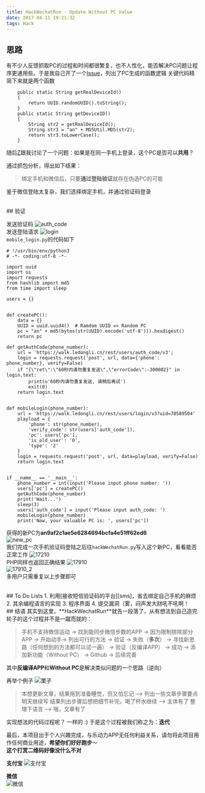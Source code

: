 ```yaml
---
title: HackWechatRun - Update Without PC Value
date: 2017-04-11 19:21:32
tags: Hack
---
```


## 思路
有不少人反馈抓取PC的过程和时间都很繁复，也不人性化，能否解决PC问题让程序更通用些。于是我自己开了一个[Issue]，列出了PC生成的函数逻辑
关键代码精简下来就是两个函数

        public static String getRealDeviceId()
        {
            return UUID.randomUUID().toString();
        }
        public static String getDeviceID()
        {
            String str2 = getRealDeviceId();
            String str3 = "an" + MD5Util.MD5(str2);
            return str3.toLowerCase();
        }
随后[Z]跟我讨论了一个问题：如果是在同一手机上登录，这个PC是否可以**共用**？

通过抓包分析，得出如下结果：
> 绑定手机和微信后，只要**通过登陆验证**就存在伪造PC的可能

鉴于微信登陆太复杂，我们选择绑定手机，并通过验证码登录
<!--more-->

<br>
## 验证
        
发送验证码
![auth_code][auth_code]
<br>
发送登陆请求
![login][login]
<br>
`mobile_login.py`的代码如下

    # !/usr/bin/env/python3
    # -*- coding:utf-8 -*-
    
    import uuid
    import os
    import requests
    from hashlib import md5
    from time import sleep
    
    users = {}
    
    
    def createPC():
        data = {}
        UUID = uuid.uuid4()  # Ramdom UUID => Random PC
        pc = "an" + md5(bytes(str(UUID).encode('utf-8'))).hexdigest()
        return pc
    
    def getAuthCode(phone_number):
        url = 'https://walk.ledongli.cn/rest/users/auth_code/v3';
        login = requests.request('post', url, data={'phone': phone_number}, verify=False)
        if "{\"ret\":\"60秒内请勿重复发送\",\"errorCode\":-300002}" in login.text:
            print(u'60秒内请勿重复发送, 请稍后再试')
            exit(0)
        return login.text
    
        
    def mobileLogin(phone_number):
        url = 'https://walk.ledongli.cn/rest/users/login/v3?uid=70589504'
        playload = {
            'phone': str(phone_number),
            'verify_code': str(users['auth_code']),
            'pc': users['pc'],
            'is_old_user': '0',
            'type': '2'
        }
        login = requests.request('post', url, data=playload, verify=False)
        return login.text
            
    
    if __name__ == '__main__':
        phone_number = int(input('Please input phone number: '))
        users['pc'] = createPC()
        getAuthCode(phone_number)
        print('Wait...')
        sleep(3)
        users['auth_code'] = input('Please input auth_code: ')
        mobileLogin(phone_number)
        print('Now, your valuable PC is: ', users['pc'])

获得的新PC为**an9af2c1ae5e6284694bcfa4e51ff62ed6**
<br>
![new_pc][new_pc]
<br>
我们完成一次手机验证码登陆之后往`hackWechatRun.py`写入这个新PC，看看能否正常工作
![17210][17210]
<br>
PHP同样也返回正确结果
![17910][17910]
<br>
![17910_2][17910_2]
<br>
多用户只需重复以上步骤即可

<br>
## To Do Lists
1. 利用[接收短信验证码的平台][sms]，省去绑定自己手机的麻烦
2. 其余编程语言的实现
3. 程序界面
4. 提交漏洞（雾，闷声发大财吼不吼啊！

<br>
## 结语
其实到这里，**HackWechatRun**就告一段落了，从有想法到自己造完轮子的这个过程并不是一蹴而就的：

> 手机不支持微信运动 -> 找到能同步微信步数的APP -> 因为限制排除部分APP -> 开始动手-> 列出可行的方法 -> 验证 -> 失败（**多次**） -> 寻找新思路（任何想到的方法都可以试一遍） -> 验证（反编译APP） -> 成功 -> 添加新功能（Without PC） -> Github -> 后续完善

其中**反编译APP**和**Without PC**是解决类似问题的一个思路（逆向）

再举个例子
![栗子][栗子]
> 本想更新文章，结果拖到准备睡觉，但又怕忘记 --> 列出一些文章步骤要点明天继续写
结果列出步骤后想把细节补完，喝了杯水继续 --> 主体有了
整理下语言 --> 哦，文章有了

实现想法的代码过程呢？ 一样的 :) 于是这个过程被我们称之为：**迭代**

最后，本项目出于个人兴趣完成，与乐动力APP无任何利益关系，请勿将此项目用作任何商业用途，**希望你们好好跑步**～
<br>
**这个打赏二维码好像没什么不对**

**支付宝** 
![支付宝][支付宝]

**微信**  
![微信][微信]

[支付宝]: https://of4jd0bcc.qnssl.com/Blog/%E6%89%93%E8%B5%8F/alipay/shakalaka_ailipay.gif?imageView2/1/w/200/h/200


[微信]: https://of4jd0bcc.qnssl.com/Blog/%E6%89%93%E8%B5%8F/wechat/%E9%85%9A%E9%85%9E%E7%93%9C_wechat.gif?imageView2/1/w/200/h/200


[issue]: https://github.com/Evilmass/HackWechatRun/issues/5
[Z]: https://github.com/zhouweining/
[login]: https://of4jd0bcc.qnssl.com/HackWechatRun/update/login.png
[auth_code]: https://of4jd0bcc.qnssl.com/HackWechatRun/update/auth_code.png
[17210]: https://of4jd0bcc.qnssl.com/HackWechatRun/update/17210.png?imageView2/1/w/600/h/600
[17910]: https://of4jd0bcc.qnssl.com/HackWechatRun/update/17910.png?imageView2/1/w/500/h/500
[17910_2]: https://of4jd0bcc.qnssl.com/HackWechatRun/update/17910_2.png?imageView2/1/w/600/h/600
[new_pc]: https://of4jd0bcc.qnssl.com/HackWechatRun/update/new_pc.png
[sms]: http://www.51ym.me/
[栗子]: https://of4jd0bcc.qnssl.com/HackWechatRun/update/%E6%A0%97%E5%AD%90.png